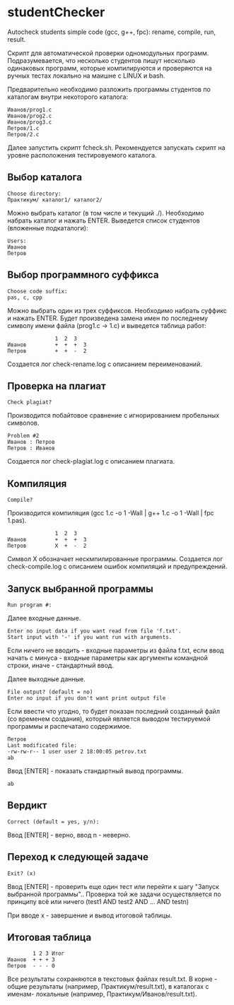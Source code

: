 # studentChecker
Autocheck students simple code (gcc, g++, fpc): rename, compile, run, result.

Скрипт для автоматической проверки одномодульных программ.
Подразумевается, что несколько студентов пишут несколько одинаковых программ, которые
компилируются и проверяются на ручных тестах локально на маишне с LINUX и bash.

Предварительно необходимо разложить программы студентов по каталогам внутри некоторого каталога:

	Иванов/prog1.с
	Иванов/prog2.с
	Иванов/prog3.с
	Петров/1.с
	Петров/2.с

Далее запустить скрипт fcheck.sh. Рекомендуется запускать скрипт на уровне расположения тестировуемого каталога.

Выбор каталога
--------------

	Choose directory:
	Практикум/ каталог1/ каталог2/

Можно выбрать каталог (в том числе и текущий ./). 
Необходимо набрать каталог и нажать ENTER. 
Выведется список студентов (вложенные подкаталоги):

	Users:
	Иванов
	Петров

Выбор программного суффикса
--------------

	Choose code suffix: 
	pas, c, cpp

Можно выбрать один из трех суффиксов. 
Необходимо набрать суффикс и нажать ENTER. 
Будет произведена замена имен по последнему символу имени файла (prog1.c -> 1.c) и выведется таблица работ:

	               1  2  3  
	Иванов         +  +  +  3
	Петров         +  +  -  2

Создается лог check-rename.log с описанием переименований.

Проверка на плагиат
--------------

	Check plagiat?

Производится побайтовое сравнение с игнорированием пробельных символов.

	Problem #2
	Иванов : Петров
	Петров : Иванов

Создается лог check-plagiat.log с описанием плагиата.

Компиляция
--------------

	Compile?

Производится компиляция (gcc 1.с -o 1 -Wall | g++ 1.с -o 1 -Wall | fpc 1.pas).

	               1  2  3  
	Иванов         +  +  +  3
	Петров         X  +  -  2

Символ X обозначает нескмпилированные программы. 
Создается лог check-compile.log с описанием ошибок компиляций и предупреждений.

Запуск выбранной программы
--------------

	Run program #: 

Далее входные данные.

	Enter no input data if you want read from file 'f.txt'.
	Start input with '-' if you want run with arguments.

Если ничего не вводить - входные параметры из файла f.txt, 
если ввод начать с минуса - входные параметры как аргументы командной строки,
иначе - стандартный ввод.

Далее выходные данные.

	File output? (default = no)
	Enter no input if you don't want print output file

Если ввести что угодно, то будет показан последний созданный файл (со временем создания), 
который является выводом тестируемой программы и распечатано содержимое.

	Петров
	Last modificated file:
	-rw-rw-r-- 1 user user 2 18:00:05 petrov.txt
	ab

Ввод [ENTER] - показать стандартный вывод программы.

	ab

Вердикт
--------------

	Correct (default = yes, y/n): 

Ввод [ENTER] - верно, ввод n - неверно.

Переход к следующей задаче
--------------

	Exit? (x)

Ввод [ENTER] - проверить еще один тест или перейти к шагу "Запуск выбранной программы"..
Проверка той же задачи осуществляется по принципу всё или ничего (test1 AND test2 AND ... AND testn)

При вводе x - завершение и вывод итоговой таблицы.

Итоговая таблица
--------------

	        1 2 3 Итог
	Иванов  + + + 3
	Петров  - - - 0

Все результаты сохраняются в текстовых файлах result.txt. 
В корне - общие результаты (например, Практикум/result.txt), 
в каталогах с именам- локальные (например, Практикум/Иванов/result.txt).
